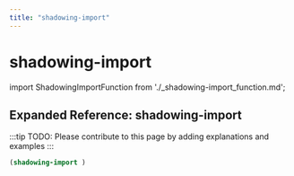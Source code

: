 ```yaml
---
title: "shadowing-import"
---
```


# shadowing-import

import ShadowingImportFunction from './_shadowing-import_function.md';

<ShadowingImportFunction />

## Expanded Reference: shadowing-import

:::tip
TODO: Please contribute to this page by adding explanations and examples
:::

```lisp
(shadowing-import )
```
